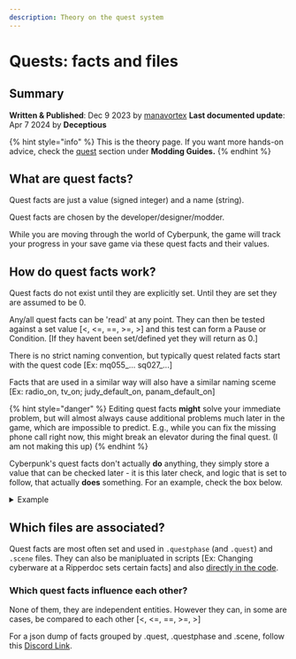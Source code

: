 ```yaml
---
description: Theory on the quest system
---
```


# Quests: facts and files

## Summary

**Written & Published**: Dec 9 2023 by [manavortex](https://app.gitbook.com/u/NfZBoxGegfUqB33J9HXuCs6PVaC3 "mention")                                                                                              **Last documented update**: Apr 7 2024 by **Deceptious**

{% hint style="info" %}
This is the theory page. If you want more hands-on advice, check the [quest](../../modding-guides/quest/ "mention") section under **Modding Guides.**
{% endhint %}

## What are quest facts?

Quest facts are just a value (signed integer) and a name (string).

Quest facts are chosen by the developer/designer/modder.

While you are moving through the world of Cyberpunk, the game will track your progress in your save game via these quest facts and their values.

## How do quest facts work?

Quest facts do not exist until they are explicitly set. Until they are set they are assumed to be 0.

Any/all quest facts can be 'read' at any point. They can then be tested against a set value \[<, <=, ==, >=, >] and this test can form a Pause or Condition. \[If they havent been set/defined yet they will return as 0.]

There is no strict naming convention, but typically quest related facts start with the quest code \[Ex: mq055\_... sq027\_...]

Facts that are used in a similar way will also have a similar naming sceme \[Ex: radio\_on, tv\_on; judy\_default\_on, panam\_default\_on]

{% hint style="danger" %}
Editing quest facts **might** solve your immediate problem, but will almost always cause additional problems much later in the game, which are impossible to predict. E.g., while you can fix the missing phone call right now, this might break an elevator during the final quest. (I am not making this up)
{% endhint %}

Cyberpunk's quest facts don't actually **do** anything, they simply store a value that can be checked later - it is this later check, and logic that is set to follow, that actually **does** something. For an example, check the box below.

<details>

<summary>Example</summary>

During the prologue, you can send Delamain to one of three locations. Your choice will be relevant three times, the first of those in the first 24 hours after the prologue:

* When deciding if you get a phone call from Mamá Welles that will trigger [**Heroes**](https://cyberpunk.fandom.com/wiki/Heroes)
* During the rooftop conversation in [**Gimme Danger**](https://cyberpunk.fandom.com/wiki/Gimme\_Danger), where it will unlock extra dialogue
* Close to one of the endings in [**Totalimmortal**](https://cyberpunk.fandom.com/wiki/Totalimmortal), where it will unlock an extra conversation

One would naively assume that we can unlock the extra dialogue by changing the quest fact. However, that is not the case: the later checks will consider other things as well.

</details>

## Which files are associated?

Quest facts are most often set and used in `.questphase` (and `.quest`) and `.scene` files. They can also be manipluated in scripts \[Ex: Changing cyberware at a Ripperdoc sets certain facts] and also [directly in the code](https://codeberg.org/adamsmasher/cyberpunk).

### Which quest facts influence each other?

None of them, they are independent entities. However they can, in some are cases, be compared to each other \[<, <=, ==, >=, >]

For a json dump of facts grouped by .quest, .questphase and .scene, follow this [Discord Link](https://discord.com/channels/717692382849663036/803201431657250857/1182394517551321180).
